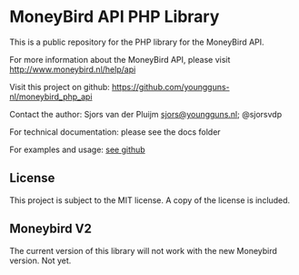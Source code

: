 MoneyBird API PHP Library
=========================

This is a public repository for the PHP library for the MoneyBird API.

For more information about the MoneyBird API, please visit http://www.moneybird.nl/help/api

Visit this project on github: https://github.com/youngguns-nl/moneybird_php_api

Contact the author: Sjors van der Pluijm <sjors@youngguns.nl>; @sjorsvdp

For technical documentation: please see the docs folder

For examples and usage: [see github](https://github.com/youngguns-nl/moneybird_php_api/wiki/Examples)

License
-------
This project is subject to the MIT license. A copy of the license is included.

Moneybird V2
-------
The current version of this library will not work with the new Moneybird version. Not yet.
